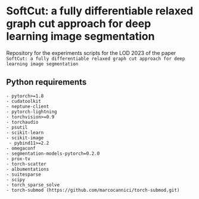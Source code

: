 # SoftCut: a fully differentiable relaxed graph cut  approach for deep learning image segmentation
Repository for the experiments scripts for the LOD 2023 of the paper `SoftCut: a fully differentiable relaxed graph cut approach for deep learning image segmentation`

## Python requirements
    - pytorch>=1.8
    - cudatoolkit
    - neptune-client
    - pytorch-lightning
    - torchvision>=0.9
    - torchaudio
    - psutil
    - scikit-learn
    - scikit-image
     - pybind11>=2.2
    - omegaconf
    - segmentation-models-pytorch=0.2.0
    - prox-tv
    - torch-scatter
    - albumentations
    - suitesparse
    - scipy
    - torch_sparse_solve
    - torch-submod (https://github.com/marcocannici/torch-submod.git)

